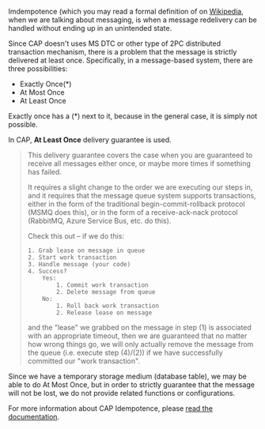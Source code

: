 Imdempotence (which you may read a formal definition of on [Wikipedia](https://en.wikipedia.org/wiki/Idempotence), when we are talking about messaging, is when a message redelivery can be handled without ending up in an unintended state.



Since CAP doesn't uses MS DTC or other type of 2PC distributed transaction mechanism, there is a problem that the message is strictly delivered at least once. Specifically, in a message-based system, there are three possibilities:

- Exactly Once(*)
- At Most Once
- At Least Once

Exactly once has a (*) next to it, because in the general case, it is simply not possible.



In CAP, **At Least Once** delivery guarantee is used.



> This delivery guarantee covers the case when you are guaranteed to receive all messages either once, or maybe more times if something has failed.
>
> It requires a slight change to the order we are executing our steps in, and it requires that the message queue system supports transactions, either in the form of the traditional begin-commit-rollback protocol (MSMQ does this), or in the form of a receive-ack-nack protocol (RabbitMQ, Azure Service Bus, etc. do this).
>
> Check this out – if we do this:
>
> ```
> 1. Grab lease on message in queue
> 2. Start work transaction
> 3. Handle message (your code)
> 4. Success?
>     Yes: 
>         1. Commit work transaction
>         2. Delete message from queue
>     No: 
>         1. Roll back work transaction
>         2. Release lease on message
> ```
>
> and the "lease" we grabbed on the message in step (1) is associated with an appropriate timeout, then we are guaranteed that no matter how wrong things go, we will only actually remove the message from the queue (i.e. execute step (4)/(2)) if we have successfully committed our "work transaction".



Since we have a temporary storage medium (database table), we may be able to do At Most Once, but in order to strictly guarantee that the message will not be lost, we do not provide related functions or configurations.

For more information about CAP Idempotence, please [read the documentation](https://cap.dotnetcore.xyz/user-guide/en/cap/idempotence/).